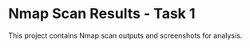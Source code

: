 # Nmap Scan Results - Task 1

This project contains Nmap scan outputs and screenshots for analysis.

